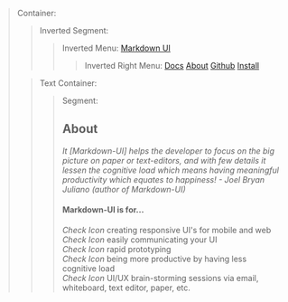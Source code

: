> Container:
> > Inverted Segment:
> > > Inverted Menu:
> > > [Markdown UI](http：//jjuliano.github.io/markdown-ui "basic")
> > > > Inverted Right Menu:
> > > > [Docs](docs/toc.html)
> > > > [About](about.html "active")
> > > > [Github](https：//github.com/jjuliano/markdown-ui)
> > > > [Install](index.html#install)
>
> <!-- -->
>
> > Text Container:
> > > Segment:
> > > ## About
> > > <i>It [Markdown-UI] helps the developer to focus on the big picture on paper or text-editors, and with few details it lessen the cognitive load which means having meaningful productivity which equates to happiness! - Joel Bryan Juliano (author of Markdown-UI)</i>
> > > <br />
> > > #### Markdown-UI is for...
> > > _Check Icon_ creating responsive UI's for mobile and web <br />
> > > _Check Icon_ easily communicating your UI <br />
> > > _Check Icon_ rapid prototyping <br />
> > > _Check Icon_ being more productive by having less cognitive load <br />
> > > _Check Icon_ UI/UX brain-storming sessions via email, whiteboard, text editor, paper, etc. <br />
>
> <!-- -->
>


